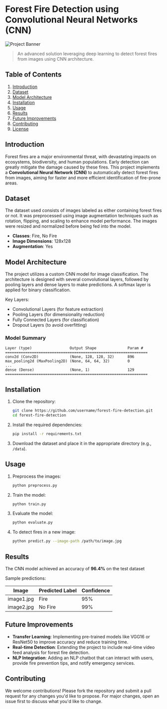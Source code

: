 # Forest Fire Detection using Convolutional Neural Networks (CNN)

![Project Banner](https://link-to-project-banner.com)  
> An advanced solution leveraging deep learning to detect forest fires from images using CNN architecture.

## Table of Contents

1. [Introduction](#introduction)
2. [Dataset](#dataset)
3. [Model Architecture](#model-architecture)
4. [Installation](#installation)
5. [Usage](#usage)
6. [Results](#results)
7. [Future Improvements](#future-improvements)
8. [Contributing](#contributing)
9. [License](#license)

## Introduction

Forest fires are a major environmental threat, with devastating impacts on ecosystems, biodiversity, and human populations. Early detection can greatly mitigate the damage caused by these fires. This project implements a **Convolutional Neural Network (CNN)** to automatically detect forest fires from images, aiming for faster and more efficient identification of fire-prone areas.

## Dataset

The dataset used consists of images labeled as either containing forest fires or not. It was preprocessed using image augmentation techniques such as rotation, flipping, and scaling to enhance model performance. The images were resized and normalized before being fed into the model.

- **Classes**: Fire, No Fire
- **Image Dimensions**: 128x128
- **Augmentation**: Yes

## Model Architecture

The project utilizes a custom CNN model for image classification. The architecture is designed with several convolutional layers, followed by pooling layers and dense layers to make predictions. A softmax layer is applied for binary classification.

Key Layers:
- Convolutional Layers (for feature extraction)
- Pooling Layers (for dimensionality reduction)
- Fully Connected Layers (for classification)
- Dropout Layers (to avoid overfitting)

### Model Summary
```
Layer (type)                 Output Shape              Param #
================================================================
conv2d (Conv2D)              (None, 128, 128, 32)      896
max_pooling2d (MaxPooling2D) (None, 64, 64, 32)        0
...
dense (Dense)                (None, 1)                 129
================================================================
```

## Installation

1. Clone the repository:
   ```bash
   git clone https://github.com/username/forest-fire-detection.git
   cd forest-fire-detection
   ```

2. Install the required dependencies:
   ```bash
   pip install -r requirements.txt
   ```

3. Download the dataset and place it in the appropriate directory (e.g., `/data`).

## Usage

1. Preprocess the images:
   ```bash
   python preprocess.py
   ```

2. Train the model:
   ```bash
   python train.py
   ```

3. Evaluate the model:
   ```bash
   python evaluate.py
   ```

4. To detect fires in a new image:
   ```bash
   python predict.py --image-path /path/to/image.jpg
   ```

## Results

The CNN model achieved an accuracy of **96.4%** on the test dataset

Sample predictions:

| Image       | Predicted Label | Confidence |
| ----------- | --------------- | ---------- |
| image1.jpg  | Fire            | 95%        |
| image2.jpg  | No Fire         | 99%        |

## Future Improvements

- **Transfer Learning**: Implementing pre-trained models like VGG16 or ResNet50 to improve accuracy and reduce training time.
- **Real-time Detection**: Extending the project to include real-time video feed analysis for forest fire detection.
- **NLP Integration**: Adding an NLP chatbot that can interact with users, provide fire prevention tips, and notify emergency services.

## Contributing

We welcome contributions! Please fork the repository and submit a pull request for any changes you'd like to propose. For major changes, open an issue first to discuss what you'd like to change.
